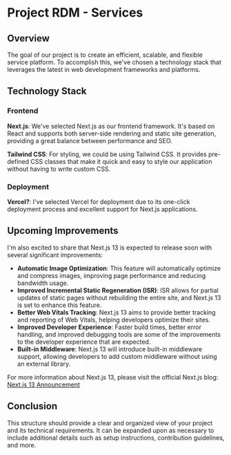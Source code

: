 # Project RDM - Services

## Overview

The goal of our project is to create an efficient, scalable, and flexible service platform. To accomplish this, we've chosen a technology stack that leverages the latest in web development frameworks and platforms.

## Technology Stack

### Frontend

**Next.js**: We've selected Next.js as our frontend framework. It's based on React and supports both server-side rendering and static site generation, providing a great balance between performance and SEO.

**Tailwind CSS**: For styling, we could be using Tailwind CSS. It provides pre-defined CSS classes that make it quick and easy to style our application without having to write custom CSS.

### Deployment

**Vercel?**: I've selected Vercel for deployment due to its one-click deployment process and excellent support for Next.js applications.

## Upcoming Improvements

I'm also excited to share that Next.js 13 is expected to release soon with several significant improvements:

- **Automatic Image Optimization**: This feature will automatically optimize and compress images, improving page performance and reducing bandwidth usage.
- **Improved Incremental Static Regeneration (ISR)**: ISR allows for partial updates of static pages without rebuilding the entire site, and Next.js 13 is set to enhance this feature.
- **Better Web Vitals Tracking**: Next.js 13 aims to provide better tracking and reporting of Web Vitals, helping developers optimize their sites.
- **Improved Developer Experience**: Faster build times, better error handling, and improved debugging tools are some of the improvements to the developer experience that are expected.
- **Built-in Middleware**: Next.js 13 will introduce built-in middleware support, allowing developers to add custom middleware without using an external library.

For more information about Next.js 13, please visit the official Next.js blog: [Next.js 13 Announcement](https://nextjs.org/blog/next-13)

## Conclusion

This structure should provide a clear and organized view of your project and its technical requirements. It can be expanded upon as necessary to include additional details such as setup instructions, contribution guidelines, and more.
